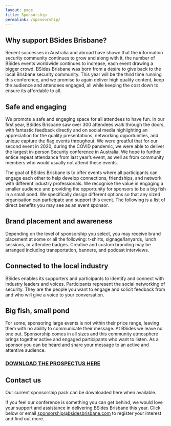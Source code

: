 ```yaml
---
layout: page
title: Sponsorship
permalink: /sponsorship/
---
```


## Why support BSides Brisbane?
Recent successes in Australia and abroad have shown that the information security community continues to grow and along with it, the number of BSides events worldwide continues to increase, each event drawing a bigger crowd. BSides Brisbane was born from a desire to give back to the local Brisbane security community. This year will be the third time running this conference, and we promise to again deliver high quality content, keep the audience and attendees engaged, all while keeping the cost down to ensure its affordable to all.

## Safe and engaging
We promote a safe and engaging space for all attendees to have fun. In our first year, BSides Brisbane saw over 300 attendees walk through the doors, with fantastic feedback directly and on social media highlighting an appreciation for the quality presentations, networking opportunities, and unique capture the flag events throughout. We were greatful that for our second event in 2020, during the COVID pandemic, we were able to deliver the largest in-person Security conference in Australia. We hope to further entice repeat attendance from last year’s event, as well as from community members who would usually not attend these events.

The goal of BSides Brisbane is to offer events where all participants can engage each other to help develop connections, friendships, and network with different industry professionals. We recognise the value in engaging a smaller audience and providing the opportunity for sponsors to be a big fish in a small pond. We specifically design different options so that any sized organisation can participate and support this event. The following is a list of direct benefits you may see as an event sponsor.

## Brand placement and awareness
Depending on the level of sponsorship you select, you may receive brand placement at some or all the following: t-shirts, signage/lanyards, lunch sessions, or attendee badges. Creative and custom branding may be arranged including transportation, banners, and podcast interviews.

## Connected to the local industry
BSides enables its supporters and participants to identify and connect with industry leaders and voices. Participants represent the social networking of security. They are the people you want to engage and solicit feedback from and who will give a voice to your conversation.

## Big fish, small pond
For some, sponsoring large events is not within their price range, leaving them with no ability to communicate their message. At BSides we leave no one out. Sponsorship comes in all sizes and this community atmosphere brings together active and engaged participants who want to listen. As a sponsor you can be heard and share your message to an active and attentive audience.

### [DOWNLOAD THE PROSPECTUS HERE](/assets/2024/prospectus.pdf)
 
## Contact us
Our current sponsorship pack can be downloaded here when available.

If you feel our conference is something you can get behind, we would love your support and assistance in delivering BSides Brisbane this year. Click below or email sponsorship@bsidesbrisbane.com to register your interest and find out more.